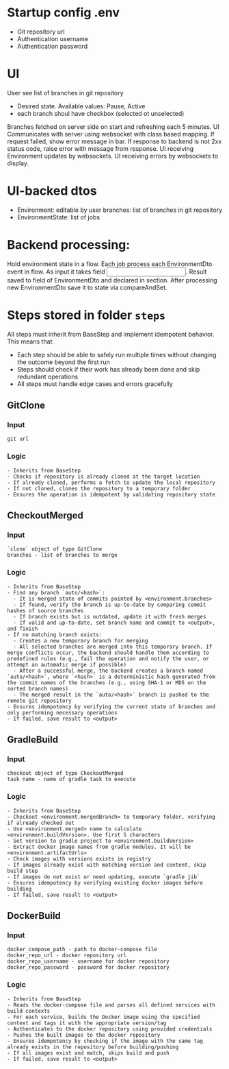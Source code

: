 # Startup config .env
- Git repository url
- Authentication username
- Authentication password

# UI
User see list of branches in git repository
- Desired state. Available values: Pause, Active
- each branch shoul have checkbox (selected ot unselected)

Branches fetched on server side on start and refreshing each 5 minutes.
UI Communicates with server using websocket with class based mapping.
If request failed, show error message in bar. If response to backend is not 2xx status code, raise error with message from response.
UI receiving Environment updates by websockets.
UI receiving errors by websockets to display.

# UI-backed dtos
- Environment: editable by user
    branches: list of branches in git repository
- EnvironmentState:
    list of jobs
# Backend processing:

Hold environment state in a flow.
Each job process each EnvironmentDto event in flow.
As input it takes field <input>.
Result saved to field of EnvironmentDto and declared in <output> section. 
After processing new EnvironmentDto save it to state via compareAndSet.

# Steps stored in folder `steps`

All steps must inherit from BaseStep and implement idempotent behavior. This means that:
- Each step should be able to safely run multiple times without changing the outcome beyond the first run
- Steps should check if their work has already been done and skip redundant operations
- All steps must handle edge cases and errors gracefully

## GitClone
### Input
    git url
### Logic
    - Inherits from BaseStep
    - Checks if repository is already cloned at the target location
    - If already cloned, performs a fetch to update the local repository
    - If not cloned, clones the repository to a temporary folder
    - Ensures the operation is idempotent by validating repository state

## CheckoutMerged
### Input
    `clone` object of type GitClone
    branches - list of branches to merge
### Logic    
    - Inherits from BaseStep
    - Find any branch `auto/<hash>`:
      - It is merged state of commits pointed by <environment.branches>
      - If found, verify the branch is up-to-date by comparing commit hashes of source branches
      - If branch exists but is outdated, update it with fresh merges
      - If valid and up-to-date, set branch name and commit to <output>, and finish
    - If no matching branch exists:
      - Creates a new temporary branch for merging
      - All selected branches are merged into this temporary branch. If merge conflicts occur, the backend should handle them according to predefined rules (e.g., fail the operation and notify the user, or attempt an automatic merge if possible)
      - After a successful merge, the backend creates a branch named `auto/<hash>`, where `<hash>` is a deterministic hash generated from the commit names of the branches (e.g., using SHA-1 or MD5 on the sorted branch names)
      - The merged result in the `auto/<hash>` branch is pushed to the remote git repository
    - Ensures idempotency by verifying the current state of branches and only performing necessary operations
    - If failed, save result to <output>

## GradleBuild
### Input
    checkout object of type CheckoutMerged
    task name - name of gradle task to execute
### Logic
    - Inherits from BaseStep
    - Checkout <environment.mergedBranch> to temporary folder, verifying if already checked out
    - Use <environment.merged> name to calculate <environment.buildVersion>. Use first 5 characters
    - Set version to gradle project to <environment.buildVersion>
    - Extract docker image names from gradle modules. It will be <environment.artifactUrls>
    - Check images with versions exists in registry
    - If images already exist with matching version and content, skip build step
    - If images do not exist or need updating, execute `gradle jib`
    - Ensures idempotency by verifying existing docker images before building
    - If failed, save result to <output>

## DockerBuild
### Input
    docker_compose_path - path to docker-compose file
    docker_repo_url - docker repository url
    docker_repo_username - username for docker repository
    docker_repo_password - password for docker repository
### Logic
    - Inherits from BaseStep
    - Reads the docker-compose file and parses all defined services with build contexts
    - For each service, builds the Docker image using the specified context and tags it with the appropriate version/tag
    - Authenticates to the docker repository using provided credentials
    - Pushes the built images to the docker repository
    - Ensures idempotency by checking if the image with the same tag already exists in the repository before building/pushing
    - If all images exist and match, skips build and push
    - If failed, save result to <output>

